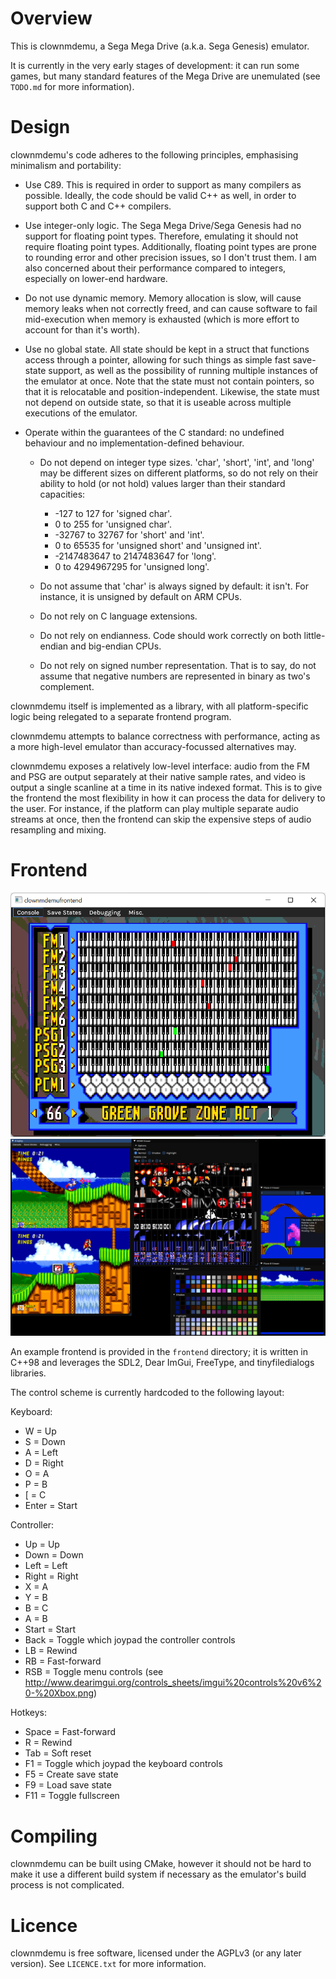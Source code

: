 # Overview

This is clownmdemu, a Sega Mega Drive (a.k.a. Sega Genesis) emulator.

It is currently in the very early stages of development: it can run some games,
but many standard features of the Mega Drive are unemulated (see `TODO.md` for
more information).


# Design

clownmdemu's code adheres to the following principles, emphasising minimalism
and portability:

- Use C89. This is required in order to support as many compilers as possible.
  Ideally, the code should be valid C++ as well, in order to support both C and
  C++ compilers.

- Use integer-only logic. The Sega Mega Drive/Sega Genesis had no support for
  floating point types. Therefore, emulating it should not require floating
  point types. Additionally, floating point types are prone to rounding error
  and other precision issues, so I don't trust them. I am also concerned about
  their performance compared to integers, especially on lower-end hardware.

- Do not use dynamic memory. Memory allocation is slow, will cause memory leaks
  when not correctly freed, and can cause software to fail mid-execution when
  memory is exhausted (which is more effort to account for than it's worth).

- Use no global state. All state should be kept in a struct that functions
  access through a pointer, allowing for such things as simple fast save-state
  support, as well as the possibility of running multiple instances of the
  emulator at once. Note that the state must not contain pointers, so that it
  is relocatable and position-independent. Likewise, the state must not depend
  on outside state, so that it is useable across multiple executions of the
  emulator.

- Operate within the guarantees of the C standard: no undefined behaviour and
  no implementation-defined behaviour.

  - Do not depend on integer type sizes. 'char', 'short', 'int', and 'long' may
    be different sizes on different platforms, so do not rely on their ability
    to hold (or not hold) values larger than their standard capacities:
    - -127 to 127 for 'signed char'.
    - 0 to 255 for 'unsigned char'.
    - -32767 to 32767 for 'short' and 'int'.
    - 0 to 65535 for 'unsigned short' and 'unsigned int'.
    - -2147483647 to 2147483647 for 'long'.
    - 0 to 4294967295 for 'unsigned long'.

  - Do not assume that 'char' is always signed by default: it isn't. For
    instance, it is unsigned by default on ARM CPUs.

  - Do not rely on C language extensions.

  - Do not rely on endianness. Code should work correctly on both little-endian
    and big-endian CPUs.

  - Do not rely on signed number representation. That is to say, do not assume
    that negative numbers are represented in binary as two's complement.

clownmdemu itself is implemented as a library, with all platform-specific logic
being relegated to a separate frontend program.

clownmdemu attempts to balance correctness with performance, acting as a more
high-level emulator than accuracy-focussed alternatives may.

clownmdemu exposes a relatively low-level interface: audio from the FM and PSG
are output separately at their native sample rates, and video is output a
single scanline at a time in its native indexed format. This is to give the
frontend the most flexibility in how it can process the data for delivery to
the user. For instance, if the platform can play multiple separate audio
streams at once, then the frontend can skip the expensive steps of audio
resampling and mixing.


# Frontend

![Minimal](/screenshot-minimal.png)
![Debug](/screenshot-debug.png)

An example frontend is provided in the `frontend` directory; it is written in
C++98 and leverages the SDL2, Dear ImGui, FreeType, and tinyfiledialogs
libraries.

The control scheme is currently hardcoded to the following layout:

Keyboard:
- W  = Up
- S  = Down
- A  = Left
- D  = Right
- O  = A
- P  = B
- \[ = C
- Enter = Start

Controller:
- Up    = Up
- Down  = Down
- Left  = Left
- Right = Right
- X     = A
- Y     = B
- B     = C
- A     = B
- Start = Start
- Back  = Toggle which joypad the controller controls
- LB    = Rewind
- RB    = Fast-forward
- RSB   = Toggle menu controls (see http://www.dearimgui.org/controls_sheets/imgui%20controls%20v6%20-%20Xbox.png)

Hotkeys:
- Space = Fast-forward
- R     = Rewind
- Tab   = Soft reset
- F1    = Toggle which joypad the keyboard controls
- F5    = Create save state
- F9    = Load save state
- F11   = Toggle fullscreen


# Compiling

clownmdemu can be built using CMake, however it should not be hard to make it
use a different build system if necessary as the emulator's build process is
not complicated.


# Licence

clownmdemu is free software, licensed under the AGPLv3 (or any later version).
See `LICENCE.txt` for more information.
